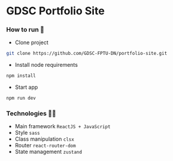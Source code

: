 # GDSC Portfolio Site

### How to run 🚀
- Clone project
```bash
git clone https://github.com/GDSC-FPTU-DN/portfolio-site.git
```

- Install node requirements
```bash
npm install
```

- Start app
```bash
npm run dev
```

### Technologies 🧑‍💻
- Main framework `ReactJS + JavaScript`
- Style `sass`
- Class manipulation `clsx`
- Router `react-router-dom`
- State management `zustand`
